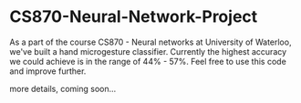 # CS870-Neural-Network-Project
As a part of the course CS870 - Neural networks at University of Waterloo, we've built a hand microgesture classifier. 
Currently the highest accuracy we could achieve is in the range of 44% - 57%. Feel free to use this code and improve
further.


more details, coming soon...
